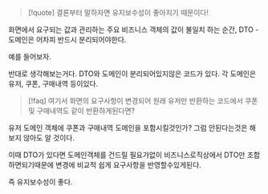 

> [!quote] 결론부터 말하자면 유지보수성이 좋아지기 때문이다!

화면에서 요구되는 값과 관리하는 주요 비즈니스 객체의 값이 불일치 하는 순간,
DTO - 도메인은 어차피 반드시 분리되어야한다.

예를 들어보자.

반대로 생각해보는거다. DTO와 도메인이 분리되어있지않은 코드가 있다.
각 도메인은 유저, 쿠폰, 구매내역 등이있다.

> [!faq] 여기서 화면의 요구사항이 변경되어 원래 유저만 반환하는 코드에서 쿠폰 및 구매내역도 같이 반환하게된다면?

유저 도메인 객체에 쿠폰과 구매내역 도메인을 포함시킬것인가?
그럼 안된다는것은 해보지 않아도 알 것이다.

이때 DTO가 있다면 도메인객체를 건드릴 필요가없이 비즈니스로직상에서 DTO만 조합하면되기때문에
변경에 비교적 쉽게 요구사항을 반영할수있게된다.

즉 유지보수성이 좋다.

